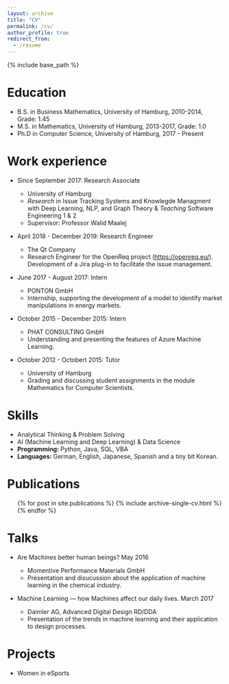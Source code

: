 ```yaml
---
layout: archive
title: "CV"
permalink: /cv/
author_profile: true
redirect_from:
  - /resume
---
```


{% include base_path %}

Education
======
* B.S. in Business Mathematics, University of Hamburg, 2010-2014, Grade: 1.45
* M.S. in Mathematics, University of Hamburg, 2013-2017, Grade: 1.0
* Ph.D in Computer Science, University of Hamburg, 2017 - Present

Work experience
======
* Since September 2017: Research Associate
  * University of Hamburg
  * <i>Research</i> in Issue Tracking Systems and Knowlegde Managment with Deep Learning, NLP, and Graph Theory & <i>Teaching</i> Software Engineering 1 & 2
  * Supervisor: Professor Walid Maalej

* April 2018 - December 2019: Research Engineer
  * The Qt Company
  * Research Engineer for the OpenReq project (https://openreq.eu/). Development of a Jira plug-in to facilitate the issue management.
  
* June 2017 - August 2017: Intern
  * PONTON GmbH
  * Internship, supporting the development of a model to identify market manipulations in energy markets.
  
* October 2015 - December 2015: Intern
  * PHAT CONSULTING GmbH
  * Understanding and presenting the features of Azure Machine Learning.
  
* October 2012 - Octobert 2015: Tutor 
  * University of Hamburg
  * Grading and discussing student assignments in the module Mathematics for Computer Scientists. 
  
Skills
======
* Analytical Thinking & Problem Solving
* AI (Machine Learning and Deep Learning) & Data Science
* <b> Programming: </b>Python, Java, SQL, VBA
* <b> Languages: </b>German, English, Japanese, Spanish and a tiny bit Korean.

Publications
======
  <ul>{% for post in site.publications %}
    {% include archive-single-cv.html %}
  {% endfor %}</ul>
  
Talks
======
* Are Machines better human beings? May 2016 
  * Momentive Performance Materials GmbH
  * Presentation and disucussion about the application of machine learning in the chemical industry.
  
* Machine Learning — how Machines affect our daily lives. March 2017 
  * Daimler AG, Advanced Digital Design RD/DDA
  * Presentation of the trends in machine learning and their application to design processes.
    
Projects
======
* Women in eSports 

